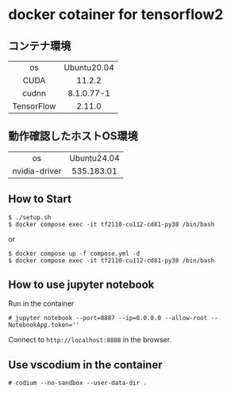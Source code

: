 # docker cotainer for tensorflow2

## コンテナ環境

|||
|:-----:|:-----:|
|os|Ubuntu20.04|
|CUDA|11.2.2|
|cudnn|8.1.0.77-1|
|TensorFlow|2.11.0|

## 動作確認したホストOS環境

|||
|:-----:|:-----:|
|os|Ubuntu24.04|
|nvidia-driver|535.183.01|

## How to Start

```
$ ./setup.sh
$ docker compose exec -it tf2110-cu112-cd81-py38 /bin/bash
```

or

```
$ docker compose up -f compose.yml -d
$ docker compose exec -it tf2110-cu112-cd81-py38 /bin/bash
```

## How to use jupyter notebook

Run in the container

```
# jupyter notebook --port=8887 --ip=0.0.0.0 --allow-root --NotebookApp.token=''
```

Connect to `http://localhost:8888` in the browser.

## Use vscodium in the container

```
# codium --no-sandbox --user-data-dir .
```